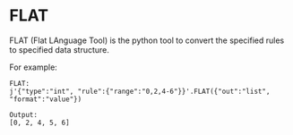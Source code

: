 # FLAT
FLAT (Flat LAnguage Tool) is the python tool to convert the specified rules to specified data structure.

For example:

```
FLAT:
j'{"type":"int", "rule":{"range":"0,2,4-6"}}'.FLAT({"out":"list", "format":"value"})

Output:
[0, 2, 4, 5, 6]
```
